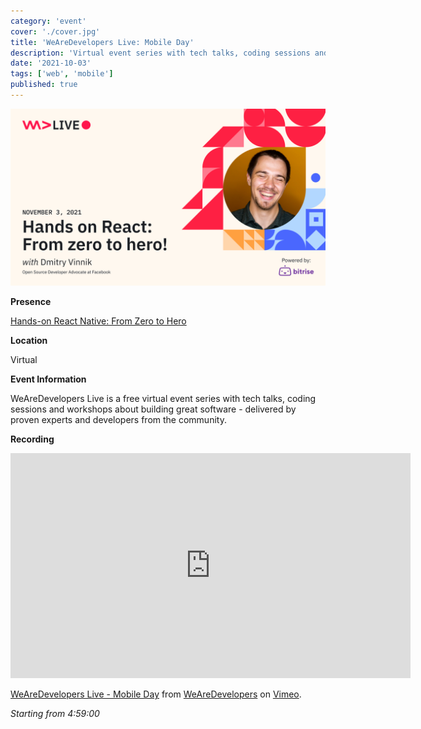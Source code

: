 ```yaml
---
category: 'event'
cover: './cover.jpg'
title: 'WeAreDevelopers Live: Mobile Day'
description: 'Virtual event series with tech talks, coding sessions and workshops about building great software.'
date: '2021-10-03'
tags: ['web', 'mobile']
published: true
---
```

![cover](./cover.jpg)

**Presence**

[Hands-on React Native: From Zero to Hero](https://dvinnik.dev/presentations/2021/hands-on-react-native)

**Location**

Virtual

**Event Information**

WeAreDevelopers Live is a free virtual event series with tech talks, coding sessions and workshops about building great software - delivered by proven experts and developers from the community.

**Recording**

<iframe src="https://player.vimeo.com/video/639870487?h=ff1b58e6e7&title=0&byline=0&portrait=0" width="640" height="360" frameborder="0" allow="autoplay; fullscreen; picture-in-picture" allowfullscreen></iframe>
<p><a href="https://vimeo.com/639870487">WeAreDevelopers Live - Mobile Day</a> from <a href="https://vimeo.com/wearedevelopers">WeAreDevelopers</a> on <a href="https://vimeo.com">Vimeo</a>.</p>

*Starting from 4:59:00*